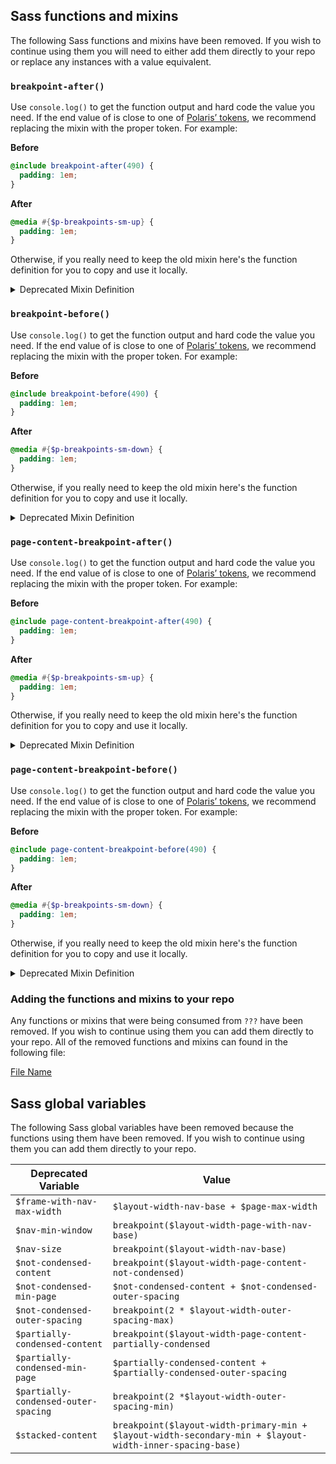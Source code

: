 ## Sass functions and mixins

The following Sass functions and mixins have been removed. If you wish to continue using them you will need to either add them directly to your repo or replace any instances with a value equivalent.

### `breakpoint-after()`

Use `console.log()` to get the function output and hard code the value you need.
If the end value of is close to one of [Polaris’ tokens](https://polaris.shopify.com/tokens/breakpoints), we recommend replacing the mixin with the proper token. For example:

**Before**

```scss
@include breakpoint-after(490) {
  padding: 1em;
}
```

**After**

```scss
@media #{$p-breakpoints-sm-up} {
  padding: 1em;
}
```

Otherwise, if you really need to keep the old mixin here's the function definition for you to copy and use it locally.

<details>
<summary>Deprecated Mixin Definition</summary>

```scss
@mixin breakpoint-after($breakpoint, $inclusive: true) {
  @media (min-width: #{breakpoint($breakpoint, if($inclusive, 0, 1px))}) {
    @content;
  }
}
```

</details>

### `breakpoint-before()`

Use `console.log()` to get the function output and hard code the value you need.
If the end value of is close to one of [Polaris’ tokens](https://polaris.shopify.com/tokens/breakpoints), we recommend replacing the mixin with the proper token. For example:

**Before**

```scss
@include breakpoint-before(490) {
  padding: 1em;
}
```

**After**

```scss
@media #{$p-breakpoints-sm-down} {
  padding: 1em;
}
```

Otherwise, if you really need to keep the old mixin here's the function definition for you to copy and use it locally.

<details>
<summary>Deprecated Mixin Definition</summary>

```scss
@mixin breakpoint-before($breakpoint, $inclusive: true) {
  @media (max-width: #{breakpoint($breakpoint, if($inclusive, 0, -1px))}) {
    @content;
  }
}
```

</details>

### `page-content-breakpoint-after()`

Use `console.log()` to get the function output and hard code the value you need.
If the end value of is close to one of [Polaris’ tokens](https://polaris.shopify.com/tokens/breakpoints), we recommend replacing the mixin with the proper token. For example:

**Before**

```scss
@include page-content-breakpoint-after(490) {
  padding: 1em;
}
```

**After**

```scss
@media #{$p-breakpoints-sm-up} {
  padding: 1em;
}
```

Otherwise, if you really need to keep the old mixin here's the function definition for you to copy and use it locally.

<details>
<summary>Deprecated Mixin Definition</summary>

```scss
@mixin page-content-breakpoint-after($size) {
  $size: breakpoint($size);
  @if $size < $partially-condensed-content {
    // prettier-ignore
    [data-has-navigation] #{if(&, "&", "*")} {
      @media (max-width: #{$nav-min-window}) and (min-width: #{$size}),
        (min-width: #{$nav-size + $size}) {
          @content;
      }
    }
    @media (min-width: #{$size}) {
      @content;
    }
  } @else if $size < $not-condensed-content {
    // prettier-ignore
    [data-has-navigation] #{if(&, "&", "*")} {
      @media (max-width: #{$nav-min-window}) and (min-width: #{$size + $partially-condensed-outer-spacing}),
        (min-width: #{$nav-size + $size + $partially-condensed-outer-spacing}) {
          @content;
      }
    }
    @media (min-width: #{$size + $partially-condensed-outer-spacing}) {
      @content;
    }
  } @else {
    // prettier-ignore
    [data-has-navigation] #{if(&, "&", "*")} {
      @media (max-width: #{$nav-min-window}) and (min-width: #{$size + $not-condensed-outer-spacing}),
        (min-width: #{$nav-size + $size + $not-condensed-outer-spacing}) {
          @content;
      }
    }
    @media (min-width: #{$size + $not-condensed-outer-spacing}) {
      @content;
    }
  }
}
```

</details>

### `page-content-breakpoint-before()`

Use `console.log()` to get the function output and hard code the value you need.
If the end value of is close to one of [Polaris’ tokens](https://polaris.shopify.com/tokens/breakpoints), we recommend replacing the mixin with the proper token. For example:

**Before**

```scss
@include page-content-breakpoint-before(490) {
  padding: 1em;
}
```

**After**

```scss
@media #{$p-breakpoints-sm-down} {
  padding: 1em;
}
```

Otherwise, if you really need to keep the old mixin here's the function definition for you to copy and use it locally.

<details>
<summary>Deprecated Mixin Definition</summary>

```scss
@mixin page-content-breakpoint-before($size) {
  $size: breakpoint($size);
  @if $size < $partially-condensed-content {
    // prettier-ignore
    [data-has-navigation] #{if(&, "&", "*")} {
      @media (max-width: #{min($nav-min-window, $size)}),
        (min-width: #{$nav-min-window}) and (max-width: #{$nav-size + $size}) {
          @content;
      }
    }
    @media (max-width: #{$size}) {
      @content;
    }
  } @else if $size < $not-condensed-content {
    // prettier-ignore
    [data-has-navigation] #{if(&, "&", "*")} {
      @media (max-width: #{min($nav-min-window, $size + $partially-condensed-outer-spacing)}),
        (min-width: #{$nav-min-window}) and (max-width: #{$nav-size + $size + $not-condensed-outer-spacing}) {
          @content;
      }
    }
    @media (max-width: #{$size + $partially-condensed-outer-spacing}) {
      @content;
    }
  } @else {
    // prettier-ignore
    [data-has-navigation] #{if(&, "&", "*")} {
      @media (max-width: #{min($nav-min-window, $size + $partially-condensed-outer-spacing)}),
        (min-width: #{$nav-min-window}) and (max-width: #{$nav-size + $size + $not-condensed-outer-spacing}) {
          @content;
      }
    }
    @media (max-width: #{$size + $not-condensed-outer-spacing}) {
      @content;
    }
  }
}
```

</details>

### Adding the functions and mixins to your repo

Any functions or mixins that were being consumed from `???` have been removed. If you wish to continue using them you can add them directly to your repo. All of the removed functions and mixins can found in the following file:

[File Name](#)

## Sass global variables

The following Sass global variables have been removed because the functions using them have been removed. If you wish to continue using them you can add them directly to your repo.

| Deprecated Variable                  | Value                                                                                                    |
| ------------------------------------ | -------------------------------------------------------------------------------------------------------- |
| `$frame-with-nav-max-width`          | `$layout-width-nav-base + $page-max-width`                                                               |
| `$nav-min-window`                    | `breakpoint($layout-width-page-with-nav-base)`                                                           |
| `$nav-size`                          | `breakpoint($layout-width-nav-base)`                                                                     |
| `$not-condensed-content`             | `breakpoint($layout-width-page-content-not-condensed)`                                                   |
| `$not-condensed-min-page`            | `$not-condensed-content + $not-condensed-outer-spacing`                                                  |
| `$not-condensed-outer-spacing`       | `breakpoint(2 * $layout-width-outer-spacing-max)`                                                        |
| `$partially-condensed-content`       | `breakpoint($layout-width-page-content-partially-condensed`                                              |
| `$partially-condensed-min-page`      | `$partially-condensed-content + $partially-condensed-outer-spacing`                                      |
| `$partially-condensed-outer-spacing` | `breakpoint(2 *$layout-width-outer-spacing-min)`                                                         |
| `$stacked-content`                   | `breakpoint($layout-width-primary-min + $layout-width-secondary-min + $layout-width-inner-spacing-base)` |
